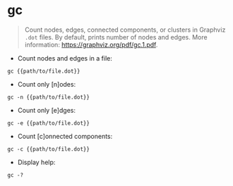 # gc

> Count nodes, edges, connected components, or clusters in Graphviz `.dot` files.
> By default, prints number of nodes and edges.
> More information: <https://graphviz.org/pdf/gc.1.pdf>.

- Count nodes and edges in a file:

`gc {{path/to/file.dot}}`

- Count only [n]odes:

`gc -n {{path/to/file.dot}}`

- Count only [e]dges:

`gc -e {{path/to/file.dot}}`

- Count [c]onnected components:

`gc -c {{path/to/file.dot}}`

- Display help:

`gc -?`
